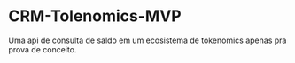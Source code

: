 # CRM-Tolenomics-MVP
Uma api de consulta de saldo em um ecosistema de tokenomics apenas pra prova de conceito.

